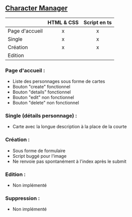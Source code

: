 ## [Character Manager](https://morganebecode.github.io/character-manager/)



|    | HTML & CSS | Script en ts |
|----------|:-------------:|:------:|
| Page d'accueil | x | x |
| Single | x | x |
| Création | x | x |
| Edition |  |  |

### Page d'accueil :
- Liste des personnages sous forme de cartes 
- Bouton "create" fonctionnel
- Bouton "details" fonctionnel
- Bouton "edit" non fonctionnel 
- Bouton "delete" non fonctionnel 

### Single (détails personnage) :
- Carte avec la longue description à la place de la courte

### Création :
- Sous forme de formulaire
- Script buggé pour l'image
- Ne renvoie pas spontanément à l'index après le submit

### Edition :
- Non implémenté

### Suppression :
- Non implémenté
